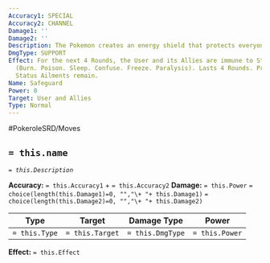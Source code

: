 ```yaml
---
Accuracy1: SPECIAL
Accuracy2: CHANNEL
Damage1: ''
Damage2: ''
Description: The Pokemon creates an energy shield that protects everyone from harm.
DmgType: SUPPORT
Effect: For the next 4 Rounds, the User and its Allies are immune to Status Ailments
  (Burn. Poison. Sleep. Confuse. Freeze. Paralysis). Lasts 4 Rounds. Previously inflicted
  Status Ailments remain.
Name: Safeguard
Power: 0
Target: User and Allies
Type: Normal
---
```


#PokeroleSRD/Moves

## `= this.name` 
*`= this.Description`*

**Accuracy:** `= this.Accuracy1` + `= this.Accuracy2`
**Damage:** `= this.Power` `= choice(length(this.Damage1)=0, "","\+ "+ this.Damage1)` `= choice(length(this.Damage2)=0, "","\+ "+ this.Damage2)`

| Type          | Target          | Damage Type          | Power          |
| ------------- | --------------- | ---------------- | -------------- |
| `= this.Type` | `= this.Target` | `= this.DmgType` | `= this.Power` | 

**Effect:** `= this.Effect`